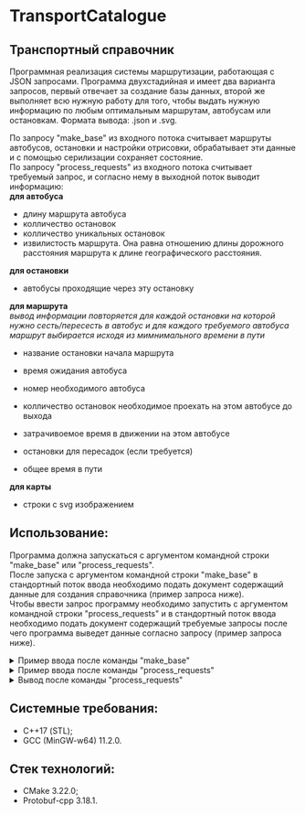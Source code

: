 # TransportСatalogue
## Транспортный справочник
Программная реализация системы маршрутизации, работающая с JSON запросами. Программа двухстадийная и имеет два варианта запросов, первый отвечает за создание базы данных, второй же выполняет всю нужную работу для того, чтобы выдать нужную информацию по любым оптимальным маршрутам, автобусам или остановкам. Формата вывода: .json и .svg.  

По запросу "make_base" из входного потока считывает маршруты автобусов, остановки и настройки отрисовки, обрабатывает эти данные и с помощью серилизации сохраняет состояние.  
По запросу "process_requests" из входного потока считывает требуемый запрос, и согласно нему в выходной поток выводит информацию:  
__для автобуса__
- длину маршрута автобуса
- колличество остановок
- колличество уникальных остановок
- извилистость маршрута. Она равна отношению длины дорожного расстояния маршрута к длине географического расстояния.  
 
__для остановки__
- автобусы проходящие через эту остановку  

__для маршрута__   
_вывод информации повторяется для каждой остановки на которой нужно сесть/пересесть в автобус и для каждого требуемого автобуса
маршрут выбирается исходя из мимнимального времени в пути_ 
- название остановки начала маршрута
- время ожидания автобуса
- номер необходимого автобуса 
- колличество остановок необходимое проехать на этом автобусе до выхода 
- затрачивоемое время в движении на этом автобусе
- остановки для пересадок (если требуется) 

- общее время в пути  

__для карты__  
- строки с svg изображением

## Использование:
Программа должна запускаться с аргументом командной строки "make_base" или "process_requests".  
После запуска с аргументом командной строки "make_base" в стандортный поток ввода необходимо подать документ содержащий данные для создания справочника (пример запроса ниже).  
Чтобы ввести запрос программу необходимо запустить с аргументом командной строки "process_requests" и в стандортный поток ввода необходимо подать документ содержащий требуемые запросы после чего программа выведет данные согласно запросу (пример запроса ниже). 

<details><summary>Пример ввода после команды "make_base"</summary>

~~~
{
      "serialization_settings": {
          "file": "transport_catalogue.db"
      },
      "routing_settings": {
          "bus_wait_time": 2,
          "bus_velocity": 30
      },
      "render_settings": {
          "width": 1200,
          "height": 500,
          "padding": 50,
          "stop_radius": 5,
          "line_width": 14,
          "bus_label_font_size": 20,
          "bus_label_offset": [
              7,
              15
          ],
          "stop_label_font_size": 18,
          "stop_label_offset": [
              7,
              -3
          ],
          "underlayer_color": [
              255,
              255,
              255,
              0.85
          ],
          "underlayer_width": 3,
          "color_palette": [
              "green",
              [
                  255,
                  160,
                  0
              ],
              "red"
          ]
      },
      "base_requests": [
          {
              "type": "Bus",
              "name": "14",
              "stops": [
                  "street Liza Chaikina",
                  "Power grid",
                  "R bridge",
                  "Hotel Sochi",
                  "K street",
                  "Need",
                  "street D",
                  "street Liza Chaikina"
              ],
              "is_roundtrip": true
          },
          {
              "type": "Bus",
              "name": "24",
              "stops": [
                  "street D",
                  "P street",
                  "Power grid",
                  "Russia"
              ],
              "is_roundtrip": false
          },
          {
              "type": "Bus",
              "name": "114",
              "stops": [
                  "Marine station",
                  "R bridge"
              ],
              "is_roundtrip": false
          },
          {
              "type": "Stop",
              "name": "street Liza Chaikina",
              "latitude": 43.590317,
              "longitude": 39.746833,
              "road_distances": {
                  "Power grid": 4300,
                  "street D": 2000
              }
          },
          {
              "type": "Stop",
              "name": "Marine station",
              "latitude": 43.581969,
              "longitude": 39.719848,
              "road_distances": {
                  "R bridge": 850
              }
          },
          {
              "type": "Stop",
              "name": "Power grid",
              "latitude": 43.598701,
              "longitude": 39.730623,
              "road_distances": {
                  "Russia": 4500,
                  "P street": 1200,
                  "R bridge": 1900
              }
          },
          {
              "type": "Stop",
              "name": "R bridge",
              "latitude": 43.587795,
              "longitude": 39.716901,
              "road_distances": {
                  "Marine station": 850,
                  "Hotel Sochi": 1740
              }
          },
          {
              "type": "Stop",
              "name": "Hotel Sochi",
              "latitude": 43.578079,
              "longitude": 39.728068,
              "road_distances": {
                  "K street": 320
              }
          },
          {
              "type": "Stop",
              "name": "K street",
              "latitude": 43.578509,
              "longitude": 39.730959,
              "road_distances": {
                  "Need": 370
              }
          },
          {
              "type": "Stop",
              "name": "Need",
              "latitude": 43.579285,
              "longitude": 39.733742,
              "road_distances": {
                  "street D": 600
              }
          },
          {
              "type": "Stop",
              "name": "street D",
              "latitude": 43.585586,
              "longitude": 39.733879,
              "road_distances": {
                  "P street": 1100
              }
          },
          {
              "type": "Stop",
              "name": "P street",
              "latitude": 43.590041,
              "longitude": 39.732886,
              "road_distances": {}
          },
          {
              "type": "Stop",
              "name": "Russia",
              "latitude": 43.601202,
              "longitude": 39.715498,
              "road_distances": {}
          }
      ]
  }
~~~
</details>

<details><summary>Пример ввода после команды "process_requests"</summary>
      
~~~
{
      "serialization_settings": {
          "file": "transport_catalogue.db"
      },
      "stat_requests": [
          {
              "id": 218563507,
              "type": "Bus",
              "name": "14"
          },
          {
              "id": 508658276,
              "type": "Stop",
              "name": "Power grid"
          },
          {
              "id": 1964680131,
              "type": "Route",
              "from": "Marine station",
              "to": "P street"
          },
          {
              "id": 1359372752,
              "type": "Map"
          }
      ]
  }
~~~
</details>

<details><summary>Вывод после команды "process_requests"</summary>

~~~
[
    {
        "curvature": 1.60481,
        "request_id": 218563507,
        "route_length": 11230,
        "stop_count": 8,
        "unique_stop_count": 7
    },
    {
        "buses": [
            "14",
            "24"
        ],
        "request_id": 508658276
    },
    {
        "items": [
            {
                "stop_name": "Marine station",
                "time": 2,
                "type": "Wait"
            },
            {
                "bus": "114",
                "span_count": 1,
                "time": 1.7,
                "type": "Bus"
            },
            {
                "stop_name": "R bridge",
                "time": 2,
                "type": "Wait"
            },
            {
                "bus": "14",
                "span_count": 4,
                "time": 6.06,
                "type": "Bus"
            },
            {
                "stop_name": "street D",
                "time": 2,
                "type": "Wait"
            },
            {
                "bus": "24",
                "span_count": 1,
                "time": 2.2,
                "type": "Bus"
            }
        ],
        "request_id": 1964680131,
        "total_time": 15.96
    },
    {
        "map": "<?xml version="1.0" encoding="UTF-8" ?>
<svg xmlns="http://www.w3.org/2000/svg" version="1.1">
  <polyline points="125.25,382.708 74.2702,281.925 125.25,382.708" fill="none" stroke="green" stroke-width="14" stroke-linecap="round" stroke-linejoin="round"/>
  <polyline points="592.058,238.297 311.644,93.2643 74.2702,281.925 267.446,450 317.457,442.562 365.599,429.138 367.969,320.138 592.058,238.297" fill="none" stroke="rgb(255,160,0)" stroke-width="14" stroke-linecap="round" stroke-linejoin="round"/>
  <polyline points="367.969,320.138 350.791,243.072 311.644,93.2643 50,50 311.644,93.2643 350.791,243.072 367.969,320.138" fill="none" stroke="red" stroke-width="14" stroke-linecap="round" stroke-linejoin="round"/>
  <text x="125.25" y="382.708" dx="7" dy="15" font-size="20" font-family="Verdana" font-weight="bold" fill="rgba(255,255,255,0.85)" stroke="rgba(255,255,255,0.85)" stroke-width="3" stroke-linecap="round" stroke-linejoin="round">114</text>
  <text x="125.25" y="382.708" dx="7" dy="15" font-size="20" font-family="Verdana" font-weight="bold" fill="green">114</text>
  <text x="74.2702" y="281.925" dx="7" dy="15" font-size="20" font-family="Verdana" font-weight="bold" fill="rgba(255,255,255,0.85)" stroke="rgba(255,255,255,0.85)" stroke-width="3" stroke-linecap="round" stroke-linejoin="round">114</text>
  <text x="74.2702" y="281.925" dx="7" dy="15" font-size="20" font-family="Verdana" font-weight="bold" fill="green">114</text>
  <text x="592.058" y="238.297" dx="7" dy="15" font-size="20" font-family="Verdana" font-weight="bold" fill="rgba(255,255,255,0.85)" stroke="rgba(255,255,255,0.85)" stroke-width="3" stroke-linecap="round" stroke-linejoin="round">14</text>
  <text x="592.058" y="238.297" dx="7" dy="15" font-size="20" font-family="Verdana" font-weight="bold" fill="rgb(255,160,0)">14</text>
  <text x="367.969" y="320.138" dx="7" dy="15" font-size="20" font-family="Verdana" font-weight="bold" fill="rgba(255,255,255,0.85)" stroke="rgba(255,255,255,0.85)" stroke-width="3" stroke-linecap="round" stroke-linejoin="round">24</text>
  <text x="367.969" y="320.138" dx="7" dy="15" font-size="20" font-family="Verdana" font-weight="bold" fill="red">24</text>
  <text x="50" y="50" dx="7" dy="15" font-size="20" font-family="Verdana" font-weight="bold" fill="rgba(255,255,255,0.85)" stroke="rgba(255,255,255,0.85)" stroke-width="3" stroke-linecap="round" stroke-linejoin="round">24</text>
  <text x="50" y="50" dx="7" dy="15" font-size="20" font-family="Verdana" font-weight="bold" fill="red">24</text>
  <circle cx="267.446" cy="450" r="5" fill="white"/>
  <circle cx="317.457" cy="442.562" r="5" fill="white"/>
  <circle cx="125.25" cy="382.708" r="5" fill="white"/>
  <circle cx="365.599" cy="429.138" r="5" fill="white"/>
  <circle cx="350.791" cy="243.072" r="5" fill="white"/>
  <circle cx="311.644" cy="93.2643" r="5" fill="white"/>
  <circle cx="74.2702" cy="281.925" r="5" fill="white"/>
  <circle cx="50" cy="50" r="5" fill="white"/>
  <circle cx="367.969" cy="320.138" r="5" fill="white"/>
  <circle cx="592.058" cy="238.297" r="5" fill="white"/>
  <text x="267.446" y="450" dx="7" dy="-3" font-size="18" font-family="Verdana" fill="rgba(255,255,255,0.85)" stroke="rgba(255,255,255,0.85)" stroke-width="3" stroke-linecap="round" stroke-linejoin="round">Hotel Sochi</text>
  <text x="267.446" y="450" dx="7" dy="-3" font-size="18" font-family="Verdana" fill="black">Hotel Sochi</text>
  <text x="317.457" y="442.562" dx="7" dy="-3" font-size="18" font-family="Verdana" fill="rgba(255,255,255,0.85)" stroke="rgba(255,255,255,0.85)" stroke-width="3" stroke-linecap="round" stroke-linejoin="round">K street</text>
  <text x="317.457" y="442.562" dx="7" dy="-3" font-size="18" font-family="Verdana" fill="black">K street</text>
  <text x="125.25" y="382.708" dx="7" dy="-3" font-size="18" font-family="Verdana" fill="rgba(255,255,255,0.85)" stroke="rgba(255,255,255,0.85)" stroke-width="3" stroke-linecap="round" stroke-linejoin="round">Marine station</text>
  <text x="125.25" y="382.708" dx="7" dy="-3" font-size="18" font-family="Verdana" fill="black">Marine station</text>
  <text x="365.599" y="429.138" dx="7" dy="-3" font-size="18" font-family="Verdana" fill="rgba(255,255,255,0.85)" stroke="rgba(255,255,255,0.85)" stroke-width="3" stroke-linecap="round" stroke-linejoin="round">Need</text>
  <text x="365.599" y="429.138" dx="7" dy="-3" font-size="18" font-family="Verdana" fill="black">Need</text>
  <text x="350.791" y="243.072" dx="7" dy="-3" font-size="18" font-family="Verdana" fill="rgba(255,255,255,0.85)" stroke="rgba(255,255,255,0.85)" stroke-width="3" stroke-linecap="round" stroke-linejoin="round">P street</text>
  <text x="350.791" y="243.072" dx="7" dy="-3" font-size="18" font-family="Verdana" fill="black">P street</text>
  <text x="311.644" y="93.2643" dx="7" dy="-3" font-size="18" font-family="Verdana" fill="rgba(255,255,255,0.85)" stroke="rgba(255,255,255,0.85)" stroke-width="3" stroke-linecap="round" stroke-linejoin="round">Power grid</text>
  <text x="311.644" y="93.2643" dx="7" dy="-3" font-size="18" font-family="Verdana" fill="black">Power grid</text>
  <text x="74.2702" y="281.925" dx="7" dy="-3" font-size="18" font-family="Verdana" fill="rgba(255,255,255,0.85)" stroke="rgba(255,255,255,0.85)" stroke-width="3" stroke-linecap="round" stroke-linejoin="round">R bridge</text>
  <text x="74.2702" y="281.925" dx="7" dy="-3" font-size="18" font-family="Verdana" fill="black">R bridge</text>
  <text x="50" y="50" dx="7" dy="-3" font-size="18" font-family="Verdana" fill="rgba(255,255,255,0.85)" stroke="rgba(255,255,255,0.85)" stroke-width="3" stroke-linecap="round" stroke-linejoin="round">Russia</text>
  <text x="50" y="50" dx="7" dy="-3" font-size="18" font-family="Verdana" fill="black">Russia</text>
  <text x="367.969" y="320.138" dx="7" dy="-3" font-size="18" font-family="Verdana" fill="rgba(255,255,255,0.85)" stroke="rgba(255,255,255,0.85)" stroke-width="3" stroke-linecap="round" stroke-linejoin="round">street D</text>
  <text x="367.969" y="320.138" dx="7" dy="-3" font-size="18" font-family="Verdana" fill="black">street D</text>
  <text x="592.058" y="238.297" dx="7" dy="-3" font-size="18" font-family="Verdana" fill="rgba(255,255,255,0.85)" stroke="rgba(255,255,255,0.85)" stroke-width="3" stroke-linecap="round" stroke-linejoin="round">street Liza Chaikina</text>
  <text x="592.058" y="238.297" dx="7" dy="-3" font-size="18" font-family="Verdana" fill="black">street Liza Chaikina</text>
</svg>",
        "request_id": 1359372752
    }
~~~
</details>

## Cистемные требования:
- С++17 (STL);
- GCC (MinGW-w64) 11.2.0.

## Стек технологий:
- CMake 3.22.0;
- Protobuf-cpp 3.18.1.

